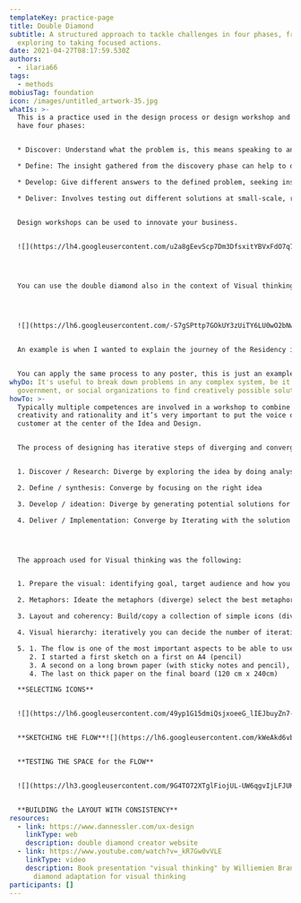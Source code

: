 ```yaml
---
templateKey: practice-page
title: Double Diamond
subtitle: A structured approach to tackle challenges in four phases, from
  exploring to taking focused actions.
date: 2021-04-27T08:17:59.530Z
authors:
  - ilaria66
tags:
  - methods
mobiusTag: foundation
icon: /images/untitled_artwork-35.jpg
whatIs: >-
  This is a practice used in the design process or design workshop and it should
  have four phases:


  * Discover: Understand what the problem is, this means speaking to and spending time with people who are affected by the issues.

  * Define: The insight gathered from the discovery phase can help to define the challenge in a different way.

  * Develop: Give different answers to the defined problem, seeking inspiration from elsewhere and co-designing with a range of different people.

  * Deliver: Involves testing out different solutions at small-scale, rejecting those that will not work and improving the ones that will.


  Design workshops can be used to innovate your business.


  ![](https://lh4.googleusercontent.com/u2a8gEevScp7Dm3DfsxitYBVxFdO7q7zwqreY_9aL_0LuYoEYdE1Qu_wlcPbZHb8akHrxdCupS9OCO_T6_zwU4VUyT-gS1AoQXi9w2rOdgrnRme-PH7lH8etb0p_ydeRTQA-HCkB)




  You can use the double diamond also in the context of Visual thinking and sketchnoting, for building a poster using an iterative approach with continuous diverging and then converging for elements, metaphors, colours from start to end.




  ![](https://lh6.googleusercontent.com/-S7gSPttp7GOkUY3zUiTY6LU0wO2bNwoeifNHh4INQwrMG6nCnD9MB_prvffTjvCGaf7hc31GbnYGZVs7_8LmkzcD1tkqatC4nWX6zrlZstiNMplwMtIPGvBnjzbzYWLQXYbAWOQ)


  An example is when I wanted to explain the journey of the Residency in a one-(large)-page summary for the Residency (for a final Demo, but also for any other customer visiting the LAB). The flow of the journey was one of the most important things I wanted to express.


  You can apply the same process to any poster, this is just an example.
whyDo: It's useful to break down problems in any complex system, be it business,
  government, or social organizations to find creatively possible solutions.
howTo: >-
  Typically multiple competences are involved in a workshop to combine
  creativity and rationality and it’s very important to put the voice of the
  customer at the center of the Idea and Design.


  The process of designing has iterative steps of diverging and converging:


  1. Discover / Research: Diverge by exploring the idea by doing analysis, brainstorming and prioritizing

  2. Define / synthesis: Converge by focusing on the right idea

  3. Develop / ideation: Diverge by generating potential solutions for .eg: prototype

  4. Deliver / Implementation: Converge by Iterating with the solution that works through validation.




  The approach used for Visual thinking was the following:


  1. Prepare the visual: identifying goal, target audience and how you want to deliver it. Identify the content (diverge) from the most important to the less important. Decide what to keep and divide in categories (converge)

  2. Metaphors: Ideate the metaphors (diverge) select the best metaphor/s (converge)

  3. Layout and coherency: Build/copy a collection of simple icons (diverge) and decide the layout coherency (diverge and converse) for colours, lettering and pens’ size.

  4. Visual hierarchy: iteratively you can decide the number of iterations you need. I started to articulate visually the sketch note with the following steps:

  5. 1. The flow is one of the most important aspects to be able to use the board as a reference for the storytelling. I tested and changed the flow on a small A4, before finalising the content. At every iteration I showed someone what I was doing to collect feedback. This was extremely important!
     2. I started a first sketch on a first on A4 (pencil)
     3. A second on a long brown paper (with sticky notes and pencil), deciding the size & type of the support
     4. The last on thick paper on the final board (120 cm x 240cm)

  **SELECTING ICONS**


  ![](https://lh6.googleusercontent.com/49yp1G15dmiQsjxoeeG_lIEJbuyZn7-gm__rRIIyY7xRdhjFTg81qH8HLYggv7xIczpU6P2H_66so7KoZBmCYc7ICDZaee2iGZKitREHlClSJIWoiNBvpXKKPEZSx-2YuvckX4SF)


  **SKETCHING tHE FLOW**![](https://lh6.googleusercontent.com/kWeAkd6vbcsLfCF_-DVmJ-clWLbQpLLlgP6Ryb-GQmi1JS3uEJ35E7DSvtY9GzvbJ1z1XEAbchxP_uKL2PlppIYUa89y6J-q9Jl_spFFrohFvlKjNwXo0_QzOvpmOIl4Q5aew6Be)


  **TESTING THE SPACE for the FLOW**


  ![](https://lh3.googleusercontent.com/9G4TO72XTglFiojUL-UW6qgvIjLFJUKw_r13KDXk8KuSQHIfIQhQ5tXPfuSBBygvecoyhM6j90wVoEHeB49pgHWgVdM314eUaECDxXTrbIjeQSnI7nhTnsE0rhRM2EtUvp5vcGNR)


  **BUILDING the LAYOUT WITH CONSISTENCY**
resources:
  - link: https://www.dannessler.com/ux-design
    linkType: web
    description: double diamond creator website
  - link: https://www.youtube.com/watch?v=_kR7Gw0vVLE
    linkType: video
    description: Book presentation "visual thinking" by Williemien Brand with Double
      diamond adaptation for visual thinking
participants: []
---
```

